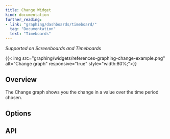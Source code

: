```yaml
---
title: Change Widget
kind: documentation
further_reading:
- link: "graphing/dashboards/timeboard/"
  tag: "Documentation"
  text: "Timeboards"
---
```


*Supported on Screenboards and Timeboards*

{{< img src="graphing/widgets/references-graphing-change-example.png" alt="Change graph" responsive="true" style="width:80%;">}}

## Overview 

The Change graph shows you the change in a value over the time period chosen.

## Options

## API